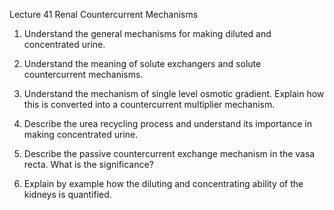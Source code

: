 Lecture 41 Renal Countercurrent Mechanisms

1. Understand the general mechanisms for making diluted and concentrated urine.

2. Understand the meaning of solute exchangers and solute countercurrent mechanisms.

3. Understand the mechanism of single level osmotic gradient. Explain how this is converted into a countercurrent multiplier mechanism.

4. Describe the urea recycling process and understand its importance in making concentrated urine.

5. Describe the passive countercurrent exchange mechanism in the vasa recta. What is the significance?

6. Explain by example how the diluting and concentrating ability of the kidneys is quantified.
